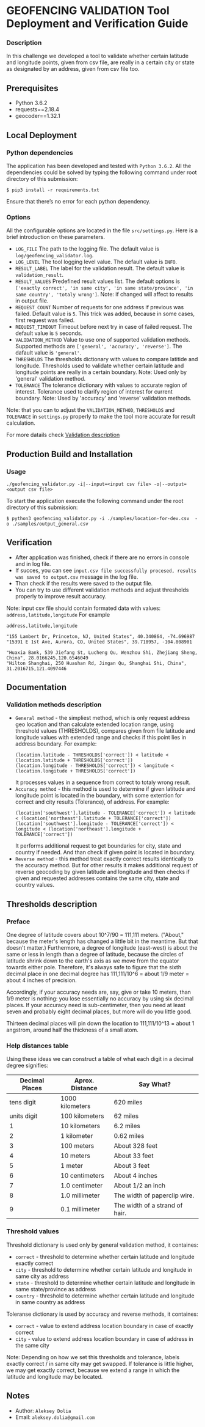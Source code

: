 # GEOFENCING VALIDATION Tool Deployment and Verification Guide

### Description
In this challenge we developed a tool to validate whether certain latitude and longitude points, given from csv file, are really in a certain city or state as designated by an address, given from csv file too.

## Prerequisites
* Python 3.6.2
* requests==2.18.4
* geocoder==1.32.1

## Local Deployment
### Python dependencies
The application has been developed and tested with `Python 3.6.2`.
All the dependencies could be solved by typing the following command under root directory of this submission:

```
$ pip3 install -r requirements.txt
```
Ensure that there’s no error for each python dependency.

### Options
All the configurable options are located in the file `src/settings.py`.
Here is a brief introduction on these parameters.

* `LOG_FILE` The path to the logging file. The default value is `log/geofencing_validator.log`.
* `LOG_LEVEL` The tool logging level value. The default value is `INFO`.
* `RESULT_LABEL` The label for the validation result. The default value is `validation_result`.
* `RESULT_VALUES` Predefined result values list. The default options is `['exactly correct', 'in same city', 'in same state/province', 'in same country', 'totaly wrong']`.
Note: if changed will affect to results in output file.
* `REQUEST_COUNT` Number of requests for one address if previous was failed. Default value is `5`.
This trick was added, because in some cases, first request was failed.
* `REQUEST_TIMEOUT` Timeout before next try in case of failed request. The default value is `5` seconds.
* `VALIDATION_METHOD` Value to use one of supported validation methods. Supported methods are `['general', 'accuracy', 'reverse']`. The dafault value is `'general'`.
* `THRESHOLDS` The thresholds dictionary with values to compare latitide and longitude. Thresholds used to validate whether certain latitude and longitude points are really in a certain boundary.
Note: Used only by 'general' validation method.
* `TOLERANCE` The tolerance dictionary with values to accurate region of interest. Tolerance used to clarify region of interest for current boundary.
Note: Used by 'accuracy' and 'reverse' validation methods.

Note: that you can to adjust the `VALIDATION_METHOD`, `THRESHOLDS` and `TOLERANCE` in `settings.py` properly to make the tool more accurate for result calculation.

For more datails check [Validation description](#documentation)

## Production Build and Installation
### Usage
```
./geofencing_validator.py -i|--input=<input csv file> -o|--output=<output csv file>
```

To start the application execute the following command under the root directory of this submission:

```
$ python3 geofencing_validator.py -i ./samples/location-for-dev.csv  -o ./samples/output_general.csv
```
## Verification

* After application was finished, check if there are no errors in console and in log file.
* If succes, you can see `input.csv file successfully procesed, results was saved to output.csv` message in the log file.
* Than check if the results were saved to the output file.
* You can try to use different validation methods and adjust thresholds properly to improve result accuracy.

Note: input csv file should contain formated data with values: `address,latitude,longitude`
For example
```
address,latitude,longitude

"155 Lambert Dr, Princeton, NJ, United States", 40.340864, -74.696987
"15391 E 1st Ave, Aurora, CO, United States", 39.718957, -104.808901

"Huaxia Bank, 539 Jiefang St, Lucheng Qu, Wenzhou Shi, Zhejiang Sheng, China", 28.0166245,120.6546049
"Hilton Shanghai, 250 Huashan Rd, Jingan Qu, Shanghai Shi, China", 31.2016715,121.4097446
```

## Documentation
### Validation methods description
* `General method` - the simpliest method, which is only request address geo location
  and than calculate extended location range, using threshold values (THRESHOLDS), compares given from file
  latitude and longitude values with extended range and checks if this point lies in address boundary.
  For example:
  ```
  (location.latitude - THRESHOLDS['correct']) < latitude < (location.latitude + THRESHOLDS['correct'])
  (location.longitude - THRESHOLDS['correct']) < longitude < (location.longitude + THRESHOLDS['correct'])
  ```
  It processes values in a sequence from correct to totaly wrong result.
* `Accuracy method` - this method is used to determine if given latitude and longitude point is
  located in the boundary, with some extention for correct and city results (Tolerance), of address.
    For example:
  ```
  (location['southwest'].latitude - TOLERANCE['correct']) < latitude < (location['northeast'].latitude + TOLERANCE['correct'])
  (location['southwest'].longitude - TOLERANCE['correct']) < longitude < (location['northeast'].longitude + TOLERANCE['correct'])
  ```
  It performs additional request to get boundaries for city, state and country if needed. And than check
  if given point is located in boundary.
* `Reverse method` - this method treat exactly correct results identically to the accuracy method.
  But for other results it makes additional request of reverse geocoding by given latitude and longitude
  and then checks if given and requested addresses contains the same city, state and country values.

## Thresholds description
### Preface
One degree of latitude covers about 10^7/90 = 111,111 meters. ("About," because the meter's length has changed a little bit in the meantime. But that doesn't matter.) Furthermore, a degree of longitude (east-west) is about the same or less in length than a degree of latitude, because the circles of latitude shrink down to the earth's axis as we move from the equator towards either pole. Therefore, it's always safe to figure that the sixth decimal place in one decimal degree has 111,111/10^6 = about 1/9 meter = about 4 inches of precision.

Accordingly, if your accuracy needs are, say, give or take 10 meters, than 1/9 meter is nothing: you lose essentially no accuracy by using six decimal places. If your accuracy need is sub-centimeter, then you need at least seven and probably eight decimal places, but more will do you little good.

Thirteen decimal places will pin down the location to 111,111/10^13 = about 1 angstrom, around half the thickness of a small atom.

### Help distances table
Using these ideas we can construct a table of what each digit in a decimal degree signifies:

| Decimal Places  | Aprox. Distance | Say What?                     |
|-----------------|-----------------|-------------------------------|
| tens digit      | 1000 kilometers | 620 miles                     |
| units digit     | 100 kilometers  | 62 miles                      |
| 1               | 10 kilometers   | 6.2 miles                     |
| 2               | 1 kilometer     | 0.62 miles                    |
| 3               | 100 meters      | About 328 feet                |
| 4               | 10 meters       | About 33 feet                 |
| 5               | 1 meter         | About 3 feet                  |
| 6               | 10 centimeters  | About 4 inches                |
| 7               | 1.0 centimeter  | About 1/2 an inch             |
| 8               | 1.0 millimeter  | The width of paperclip wire.  |
| 9               | 0.1 millimeter  | The width of a strand of hair.|

### Threshold values
Threshold dictionary is used only by general validation method, it containes:
* `correct` - threshold to determine whether certain latitude and longitude exactly correct
* `city` - threshold to determine whether certain latitude and longitude in same city as address
* `state` - threshold to determine whether certain latitude and longitude in same state/province as address
* `country` - threshold to determine whether certain latitude and longitude in same country as address

Toleranse dictionary is used by accuracy and reverse methods, it containes:
* `correct` - value to extend address location boundary in case of exactly correct
* `city` - value to extend address location boundary in case of address in the same city

Note: Depending on how we set this thresholds and tolerance, labels exactly correct / in same city may get swapped. If tolerance is little higher, we may get exactly correct, because we extend a range in which the latitude and longitude may be located.


## Notes
* Author: `Aleksey Dolia`
* Email: `aleksey.dolia@gmail.com`

